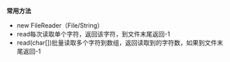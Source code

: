 ﻿**常用方法**

- new FileReader（File/String）
- read每次读取单个字符，返回该字符，到文件末尾返回-1
- read(char[])批量读取多个字符到数组，返回读取到的字符数，如果到文件末尾返回-1
